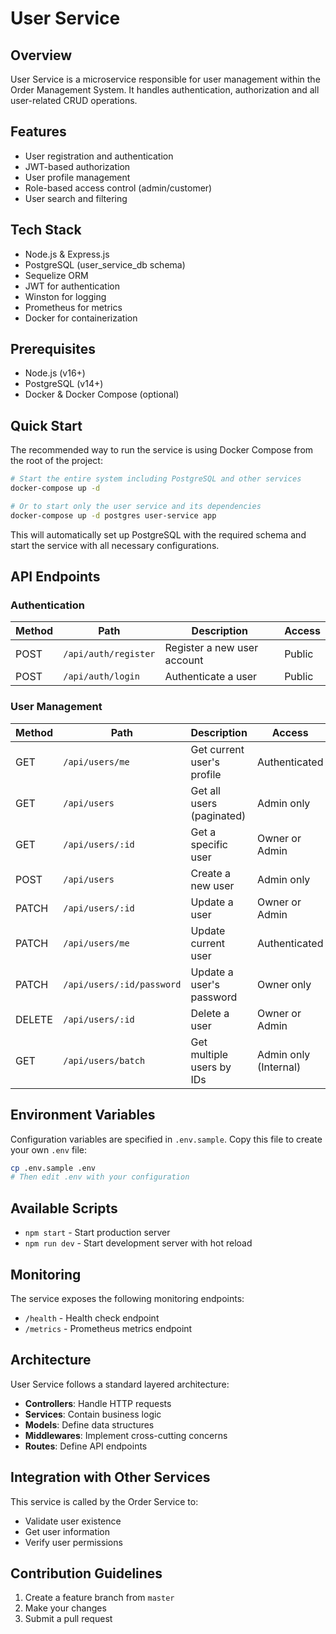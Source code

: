 # User Service

## Overview

User Service is a microservice responsible for user management within the Order Management System. It handles authentication, authorization and all user-related CRUD operations.

## Features

- User registration and authentication
- JWT-based authorization
- User profile management
- Role-based access control (admin/customer)
- User search and filtering

## Tech Stack

- Node.js & Express.js
- PostgreSQL (user_service_db schema)
- Sequelize ORM
- JWT for authentication
- Winston for logging
- Prometheus for metrics
- Docker for containerization

## Prerequisites

- Node.js (v16+)
- PostgreSQL (v14+)
- Docker & Docker Compose (optional)

## Quick Start

The recommended way to run the service is using Docker Compose from the root of the project:

```bash
# Start the entire system including PostgreSQL and other services
docker-compose up -d

# Or to start only the user service and its dependencies
docker-compose up -d postgres user-service app
```

This will automatically set up PostgreSQL with the required schema and start the service with all necessary configurations.

## API Endpoints

### Authentication

| Method | Path                | Description                          | Access      |
|--------|---------------------|--------------------------------------|-------------|
| POST   | `/api/auth/register`| Register a new user account          | Public      |
| POST   | `/api/auth/login`   | Authenticate a user                  | Public      |

### User Management

| Method | Path                       | Description                                | Access                |
|--------|----------------------------|--------------------------------------------|----------------------|
| GET    | `/api/users/me`            | Get current user's profile                 | Authenticated        |
| GET    | `/api/users`               | Get all users (paginated)                  | Admin only           |
| GET    | `/api/users/:id`           | Get a specific user                        | Owner or Admin       |
| POST   | `/api/users`               | Create a new user                          | Admin only           |
| PATCH  | `/api/users/:id`           | Update a user                              | Owner or Admin       |
| PATCH  | `/api/users/me`            | Update current user                        | Authenticated        |
| PATCH  | `/api/users/:id/password`  | Update a user's password                   | Owner only           |
| DELETE | `/api/users/:id`           | Delete a user                              | Owner or Admin       |
| GET    | `/api/users/batch`         | Get multiple users by IDs                  | Admin only (Internal)|

## Environment Variables

Configuration variables are specified in `.env.sample`. Copy this file to create your own `.env` file:

```bash
cp .env.sample .env
# Then edit .env with your configuration
```

## Available Scripts

- `npm start` - Start production server
- `npm run dev` - Start development server with hot reload

## Monitoring

The service exposes the following monitoring endpoints:

- `/health` - Health check endpoint
- `/metrics` - Prometheus metrics endpoint

## Architecture

User Service follows a standard layered architecture:

- **Controllers**: Handle HTTP requests
- **Services**: Contain business logic
- **Models**: Define data structures
- **Middlewares**: Implement cross-cutting concerns
- **Routes**: Define API endpoints

## Integration with Other Services

This service is called by the Order Service to:
- Validate user existence
- Get user information
- Verify user permissions

## Contribution Guidelines

1. Create a feature branch from `master`
2. Make your changes
4. Submit a pull request
